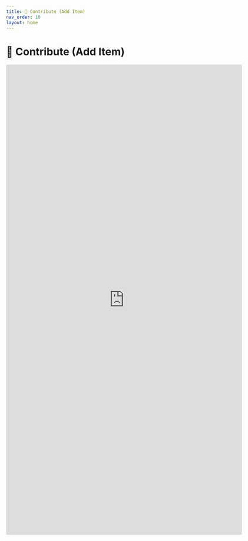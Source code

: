 ```yaml
---
title: 🤝 Contribute (Add Item)
nav_order: 10
layout: home
---
```


# 🤝 Contribute (Add Item)


<iframe src="https://docs.google.com/forms/d/e/1FAIpQLSfO3TUTS0jbU_8kXLi5tjZT7d8FwDnY1l95QjPUpEELJbW4NQ/viewform?embedded=true" width="640" height="1278" frameborder="0" marginheight="0" marginwidth="0">Loading…</iframe>
